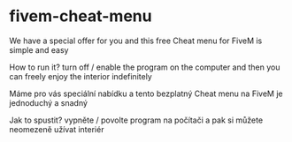 # fivem-cheat-menu
We have a special offer for you and this free Cheat menu for FiveM is simple and easy

How to run it?
turn off / enable the program on the computer and then you can freely enjoy the interior indefinitely

Máme pro vás speciální nabídku a tento bezplatný Cheat menu na FiveM je jednoduchý a snadný

Jak to spustit?
vypněte / povolte program na počítači a pak si můžete neomezeně užívat interiér
